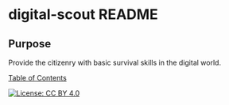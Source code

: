 # digital-scout README

## Purpose

Provide the citizenry with basic survival skills in the digital world.


[Table of Contents](./toc.md)


[![License: CC BY 4.0](https://img.shields.io/badge/License-CC%20BY%204.0-lightgrey.svg)](https://creativecommons.org/licenses/by/4.0/)
